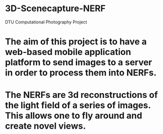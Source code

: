 # 3D-Scenecapture-NERF
DTU Computational Photography Project

# The aim of this project is to have a web-based mobile application platform to send images to a server in order to process them into NERFs.

# The NERFs are 3d reconstructions of the light field of a series of images. This allows one to fly around and create novel views.

